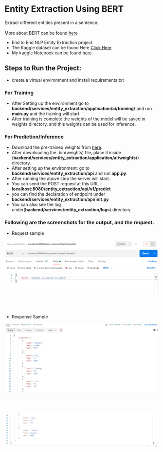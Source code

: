 # Entity Extraction Using BERT
Extract different entities present in a sentence.<br><br>
More about BERT can be found [here](https://huggingface.co/bert-base-uncased)

- End to End NLP Entity Extraction project.
- The Kaggle dataset can be found Here [Click Here](https://www.kaggle.com/abhinavwalia95/entity-annotated-corpus)
- My kaggle Notebook can be found [here](https://www.kaggle.com/raryan/entity-extraction-bert)
 
## Steps to Run the Project:
- create a virtual environment and install requirements.txt
  
### For Training
- After Setting up the environment go to **backend/services/entity_extraction/application/ai/training/** and run **main.py** and the training will start.
- After training is complete the weights of the model will be saved in weights directory, and this weights can be used for inference.
  
### For Prediction/Inference
- Download the pre-trained weights from [here](https://drive.google.com/file/d/1ytF8UWUJ_DYmRy57Iy5NjgUXYfTMEW-D/view?usp=sharing).
- After downloading the .bin(weights) file, place it inside (**backend/services/entity_extraction/application/ai/weights/**) directory.
- After setting up the environment: go to **backend/services/entity_extraction/api** and run **app.py**.
- After running the above step the server will start.  
- You can send the POST request at this URL - **localhost:8080/entity_extraction/api/v1/predict** 
- you can find the declaration of endpoint under **backend/services/entity_extraction/api/__init__.py**
- You can also see the log under(**backend/services/entity_extraction/logs**) directory.

### Following are the screenshots for the output, and the request.

- Request sample 


![Sample request](https://github.com/R-aryan/Entity-Extraction-Bert/blob/main/msc/sample_request.png)

  <br>
  <br>
  
- Response Sample


![Sample response_1](https://github.com/R-aryan/Entity-Extraction-Bert/blob/main/msc/sample_response_1.png)


  <br>
  <br>
  

![Sample response_2](https://github.com/R-aryan/Entity-Extraction-Bert/blob/main/msc/sample_response_2.png)


